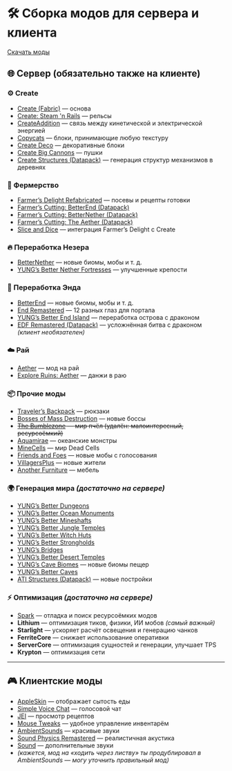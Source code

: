 # 🛠️ Сборка модов для сервера и клиента
[Скачать моды](https://disk.yandex.ru/d/MtZdMgS3nAAz1A)

## 🌐 Сервер (обязательно также на клиенте)

### ⚙️ Create
- [Create (Fabric)](https://modrinth.com/mod/create-fabric) — основа  
- [Create: Steam 'n Rails](https://modrinth.com/mod/create-steam-n-rails) — рельсы  
- [CreateAddition](https://modrinth.com/mod/createaddition) — связь между кинетической и электрической энергией  
- [Copycats](https://modrinth.com/mod/copycats) — блоки, принимающие любую текстуру  
- [Create Deco](https://modrinth.com/mod/create-deco) — декоративные блоки  
- [Create Big Cannons](https://modrinth.com/mod/create-big-cannons) — пушки  
- [Create Structures (Datapack)](https://modrinth.com/datapack/create-structures) — генерация структур механизмов в деревнях  

### 🌾 Фермерство
- [Farmer’s Delight Refabricated](https://modrinth.com/mod/farmers-delight-refabricated) — посевы и рецепты готовки  
- [Farmer’s Cutting: BetterEnd (Datapack)](https://modrinth.com/datapack/farmers-cutting-betterend)  
- [Farmer’s Cutting: BetterNether (Datapack)](https://modrinth.com/datapack/farmers-cutting-betternether)  
- [Farmer’s Cutting: The Aether (Datapack)](https://modrinth.com/datapack/farmers-cutting-the-aether)  
- [Slice and Dice](https://modrinth.com/mod/slice-and-dice) — интеграция Farmer’s Delight с Create  

### 🔥 Переработка Незера
- [BetterNether](https://modrinth.com/mod/betternether) — новые биомы, мобы и т. д.  
- [YUNG’s Better Nether Fortresses](https://modrinth.com/mod/yungs-better-nether-fortresses) — улучшенные крепости  

### 🌌 Переработка Энда
- [BetterEnd](https://modrinth.com/mod/betterend) — новые биомы, мобы и т. д.  
- [End Remastered](https://modrinth.com/mod/endrem) — 12 разных глаз для портала  
- [YUNG’s Better End Island](https://modrinth.com/mod/yungs-better-end-island) — переработка острова с драконом  
- [EDF Remastered (Datapack)](https://modrinth.com/datapack/edf-remastered) — усложнённая битва с драконом *(клиент необязателен)*  

### ☁️ Рай
- [Aether](https://modrinth.com/mod/aether) — мод на рай  
- [Explore Ruins: Aether](https://modrinth.com/mod/explore-ruins-aether) — данжи в раю  

### 📦 Прочие моды
- [Traveler’s Backpack](https://modrinth.com/mod/travelersbackpack) — рюкзаки  
- [Bosses of Mass Destruction](https://modrinth.com/mod/bosses-of-mass-destruction) — новые боссы  
- ~~[The Bumblezone](https://modrinth.com/mod/the-bumblezone-fabric) — мир пчёл (удалён: малоинтересный, ресурсоёмкий)~~  
- [Aquamirae](https://modrinth.com/mod/aquamirae) — океанские монстры  
- [MineCells](https://modrinth.com/mod/minecells) — мир Dead Cells  
- [Friends and Foes](https://modrinth.com/mod/friends-and-foes) — новые мобы с голосования  
- [VillagersPlus](https://modrinth.com/mod/villagersplus) — новые жители  
- [Another Furniture](https://modrinth.com/mod/another-furniture/gallery) — мебель  

### 🌍 Генерация мира *(достаточно на сервере)*
- [YUNG’s Better Dungeons](https://modrinth.com/mod/yungs-better-dungeons)  
- [YUNG’s Better Ocean Monuments](https://modrinth.com/mod/yungs-better-ocean-monuments)  
- [YUNG’s Better Mineshafts](https://modrinth.com/mod/yungs-better-mineshafts)  
- [YUNG’s Better Jungle Temples](https://modrinth.com/mod/yungs-better-jungle-temples)  
- [YUNG’s Better Witch Huts](https://modrinth.com/mod/yungs-better-witch-huts)  
- [YUNG’s Better Strongholds](https://modrinth.com/mod/yungs-better-strongholds)  
- [YUNG’s Bridges](https://modrinth.com/mod/yungs-bridges)  
- [YUNG’s Better Desert Temples](https://modrinth.com/mod/yungs-better-desert-temples)  
- [YUNG’s Cave Biomes](https://modrinth.com/mod/yungs-cave-biomes/gallery) — новые биомы пещер  
- [YUNG’s Better Caves](https://modrinth.com/mod/yungs-better-caves)  
- [ATI Structures (Datapack)](https://modrinth.com/datapack/ati-structures-vanilla-edition) — новые постройки  

### ⚡ Оптимизация *(достаточно на сервере)*
- [Spark](https://modrinth.com/mod/spark) — отладка и поиск ресурсоёмких модов  
- **Lithium** — оптимизация тиков, физики, ИИ мобов *(самый важный)*  
- **Starlight** — ускоряет расчёт освещения и генерацию чанков  
- **FerriteCore** — снижает использование оперативки  
- **ServerCore** — оптимизация сущностей и генерации, улучшает TPS  
- **Krypton** — оптимизация сети  

---

## 🎮 Клиентские моды

- [AppleSkin](https://modrinth.com/mod/appleskin) — отображает сытость еды  
- [Simple Voice Chat](https://modrinth.com/plugin/simple-voice-chat) — голосовой чат  
- [JEI](https://modrinth.com/mod/jei) — просмотр рецептов  
- [Mouse Tweaks](https://modrinth.com/mod/mouse-tweaks) — удобное управление инвентарём  
- [AmbientSounds](https://modrinth.com/mod/ambientsounds) — красивые звуки  
- [Sound Physics Remastered](https://modrinth.com/mod/sound-physics-remastered) — реалистичная акустика  
- [Sound](https://modrinth.com/mod/sound) — дополнительные звуки  
- *(кажется, мод на «ходить через листву» ты продублировал в AmbientSounds — могу уточнить правильный мод)*  

